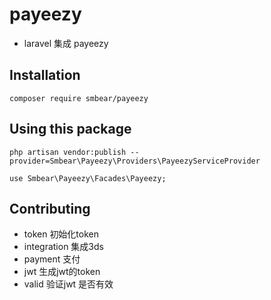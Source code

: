 # payeezy

* laravel 集成 payeezy

## Installation

```phpregexp
composer require smbear/payeezy
```


## Using this package

```phpregexp
php artisan vendor:publish --provider=Smbear\Payeezy\Providers\PayeezyServiceProvider
```

```phpregexp
use Smbear\Payeezy\Facades\Payeezy;
```

## Contributing

* token 初始化token
* integration 集成3ds
* payment 支付
* jwt 生成jwt的token
* valid 验证jwt 是否有效
